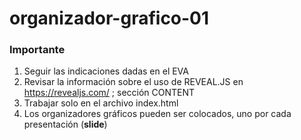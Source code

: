 # organizador-grafico-01

### Importante
1. Seguir las indicaciones dadas en el EVA
2. Revisar la información sobre el uso de REVEAL.JS en https://revealjs.com/ ; sección CONTENT
3. Trabajar solo en el archivo index.html
4. Los organizadores gráficos pueden ser colocados, uno por cada presentación (**slide**)
